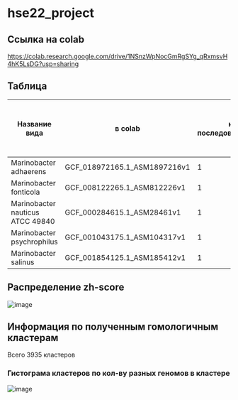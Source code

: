 # hse22_project
## Ссылка на colab
https://colab.research.google.com/drive/1NSnzWpNocGmRgSYg_qRxmsvH4hK5LsDG?usp=sharing
## Таблица
| Название вида     | в colab | к-во последовательностей | общая длина | количество аннотированных генов | доля аннотированных генов в геноме | кол-во участков с zh-score >500 | Общая длина участков с zh-score > 500 |
| ---      | ---       | ---      | ---       | ---      | ---       | ---      | ---       |
| Marinobacter adhaerens | GCF_018972165.1_ASM1897216v1 | 1 | 4420856 | 4148 | 91.85% | 12648 | 124384 |
| Marinobacter fonticola | GCF_008122265.1_ASM812226v1 | 1 | 4543926 | 4054 | 87.94% | 23132 | 226470 |
| Marinobacter nauticus ATCC 49840 | GCF_000284615.1_ASM28461v1 | 1 | 3989480 | 3676 | 91.92% | 11762	| 116226 |
| Marinobacter psychrophilus | GCF_001043175.1_ASM104317v1 | 1 | 3998597 | 3677	 | 89.33% | 17237 | 168268 |
| Marinobacter salinus | GCF_001854125.1_ASM185412v1 | 1 | 4121005 | 3819 | 91.58% | 11628 | 114482 |
## Распределение zh-score
![image](https://user-images.githubusercontent.com/95506249/175605490-dac8f57d-f94d-4b57-b483-65ced4e3e579.png)
## Информация по полученным гомологичным кластерам
Всего 3935 кластеров
### Гистограма кластеров по кол-ву разных геномов в кластере
![image](https://user-images.githubusercontent.com/95506249/175612938-63abce3a-4a91-413c-949b-1f7ccdd188a1.png)
